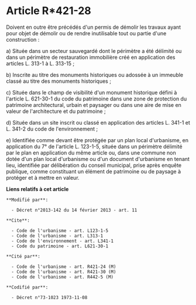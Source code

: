 # Article R*421-28

Doivent en outre être précédés d'un permis de démolir les travaux ayant pour objet de démolir ou de rendre inutilisable tout
ou partie d'une construction : 

a) Située dans un secteur sauvegardé dont le périmètre a été délimité ou dans un périmètre de restauration immobilière créé
en application des articles L. 313-1 à L. 313-15 ; 

b) Inscrite au titre des monuments historiques ou adossée à un immeuble classé au titre des monuments historiques ; 

c) Située dans le champ de visibilité d'un monument historique défini à l'article L. 621-30-1 du code du patrimoine dans une
zone de protection du patrimoine architectural, urbain et paysager ou dans une aire de mise en valeur de l'architecture et du
patrimoine ; 

d) Située dans un site inscrit ou classé en application des articles L. 341-1 et L. 341-2 du code de l'environnement ; 

e) Identifiée comme devant être protégée par un plan local d'urbanisme, en application du 7° de l'article L. 123-1-5, située
dans un périmètre délimité par le plan en application du même article ou, dans une commune non dotée d'un plan local
d'urbanisme ou d'un document d'urbanisme en tenant lieu, identifiée par délibération du conseil municipal, prise après
enquête publique, comme constituant un élément de patrimoine ou de paysage à protéger et à mettre en valeur.

**Liens relatifs à cet article**

	**Modifié par**:

	  - Décret n°2013-142 du 14 février 2013 - art. 11

	**Cite**:

	  - Code de l'urbanisme - art. L123-1-5
	  - Code de l'urbanisme - art. L313-1
	  - Code de l'environnement - art. L341-1
	  - Code du patrimoine - art. L621-30-1

	**Cité par**:

	  - Code de l'urbanisme - art. R421-24 (M)
	  - Code de l'urbanisme - art. R421-30 (M)
	  - Code de l'urbanisme - art. R442-5 (M)

	**Codifié par**:

	  - Décret n°73-1023 1973-11-08
